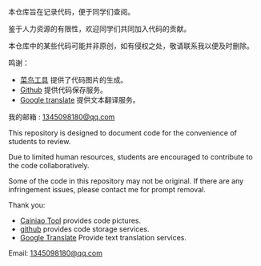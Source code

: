 本仓库旨在记录代码，便于同学们查阅。

鉴于人力资源的有限性，欢迎同学们共同加入代码的贡献。

本仓库中的某些代码可能并非原创，如有侵权之处，敬请联系我以便及时删除。 

鸣谢：
- [菜鸟工具](https://www.jyshare.com/front-end/7433/) 提供了代码图片的生成。
- [Github](https://github.com) 提供代码保存服务。
- [Google translate](https://translate.google.com/) 提供文本翻译服务。

我的邮箱 : <1345098180@qq.com>

This repository is designed to document code for the convenience of students to review.

Due to limited human resources, students are encouraged to contribute to the code collaboratively.

Some of the code in this repository may not be original. If there are any infringement issues, please contact me for prompt removal.

Thank you:
- [Cainiao Tool](https://www.jyshare.com/front-end/7433/) provides code pictures.
- [github](https://github.com) provides code storage services.
- [Google Translate](https://translate.google.com/) Provide text translation services.

Email: <1345098180@qq.com>